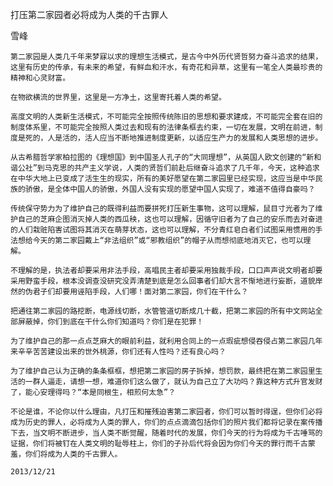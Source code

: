 打压第二家园者必将成为人类的千古罪人

雪峰


    第二家园是人类几千年来梦寐以求的理想生活模式，是古今中外历代贤哲努力奋斗追求的结果，这里有历史的传承，有未来的希望，有鲜血和汗水，有奇花和异草，这里有一笔全人类最珍贵的精神和心灵财富。

    在物欲横流的世界里，这里是一方净土，这里寄托着人类的希望。

    高度文明的人类新生活模式，不可能完全按照传统陈旧的思想和要求建成，不可能完全套在旧的制度体系里，不可能完全按照人类过去和现有的法律条框去约束，一切在发展，文明在前进，制度是死的，人是活的，活人应当不断地推进制度更新，以适应生产力的发展和人类思想的进步。

    从古希腊哲学家柏拉图的《理想国》到中国圣人孔子的“大同理想”，从英国人欧文创建的“新和谐公社”到马克思的共产主义学说，人类的贤哲们前赴后继奋斗追求了几千年，今天，这种追求在中华大地上已变成了活生生的现实，所有的美好愿望在第二家园里已经实现，这应当是中华民族的骄傲，是全体中国人的骄傲，外国人没有实现的愿望中国人实现了，难道不值得自豪吗？

    传统保守势力为了维护自己的既得利益而要拼死打压新生事物，这可以理解，鼠目寸光者为了维护自己的芝麻企图消灭掉人类的西瓜秧，这也可以理解，因循守旧者为了自己的安乐而去对奋进的人们栽赃陷害试图将其消灭在萌芽状态，这也可以理解，不分青红皂白者们试图采用惯用的手法想给今天的第二家园戴上“非法组织”或“邪教组织”的帽子从而想彻底地消灭它，也可以理解。

    不理解的是，执法者却要采用非法手段，高唱民主者却要采用独裁手段，口口声声说文明者却要采用野蛮手段，根本没调查没研究没弄清楚到底是怎么回事者们却大言不惭地进行妄断，道貌岸然的伪君子们却要用诬陷手段，人们哪！面对第二家园，你们在干什么？

    把通往第二家园的路挖断，电源线切断，水管管道切断成几十截，把第二家园的所有中文网站全部屏蔽掉，你们到底在干什么你们知道吗？你们是在犯罪！

    为了维护自己的那一点点芝麻大的眼前利益，就利用合同上的一点瑕疵想侵吞侵占第二家园几年来辛辛苦苦建设出来的世外桃源，你们还有人性吗？还有良心吗？

    为了维护自己认为正确的条条框框，想把第二家园的房子拆掉，想罚款，最终把在第二家园里生活的一群人逼走，请想一想，难道你们这么做了，就认为自己立了大功吗？靠这种方式升官发财了，能心安理得吗？“本是同根生，相煎何太急”？

    不论是谁，不论你以什么理由，凡打压和摧残迫害第二家园者，你们可以暂时得逞，但你们必将成为历史的罪人，必将成为人类的罪人，你们的点点滴滴包括你们的照片我们都将记录在案传播下去，当文明不断进步，当人类不断觉醒，随着时代的发展，你们今天的行为将成为千古唾骂的证据，你们将被钉在人类文明的耻辱柱上，你们的子孙后代将会因为你们今天的罪行而千古蒙羞，你们将成为人类的千古罪人。

    2013/12/21



